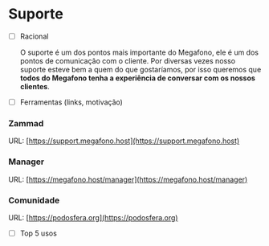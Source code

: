 # Suporte



* [ ] Racional

  O suporte é um dos pontos mais importante do Megafono, ele é um dos pontos de comunicação com o cliente. Por diversas vezes nosso suporte esteve bem a quem do que gostaríamos, por isso queremos que **todos do Megafono tenha a experiência de conversar com os nossos clientes**.

* [ ] Ferramentas \(links, motivação\)

### Zammad

URL: [https://support.megafono.host](https://support.megafono.host)

### Manager

URL: [https://megafono.host/manager](https://megafono.host/manager)

### Comunidade

URL: [https://podosfera.org](https://podosfera.org)

* [ ] Top 5 usos

